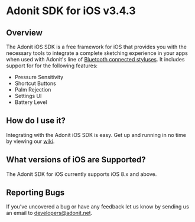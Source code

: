 # Adonit SDK for iOS v3.4.3

## Overview
The Adonit iOS SDK is a free framework for iOS that provides you with the necessary tools to integrate a complete sketching experience in your apps when used with Adonit's line of [Bluetooth connected styluses](http://adonit.net/jot). It includes support for for the following features:

- Pressure Sensitivity
- Shortcut Buttons
- Palm Rejection
- Settings UI
- Battery Level

## How do I use it?
Integrating with the Adonit iOS SDK is easy. Get up and running in no time by viewing our [wiki](https://github.com/Adonit/Adonit-iOS-SDK/wiki).

## What versions of iOS are Supported?
The Adonit SDK for iOS currently supports iOS 8.x and above.

## Reporting Bugs
If you’ve uncovered a bug or have any feedback let us know by sending us an email to [developers@adonit.net](mailto:developers@adonit.net).
